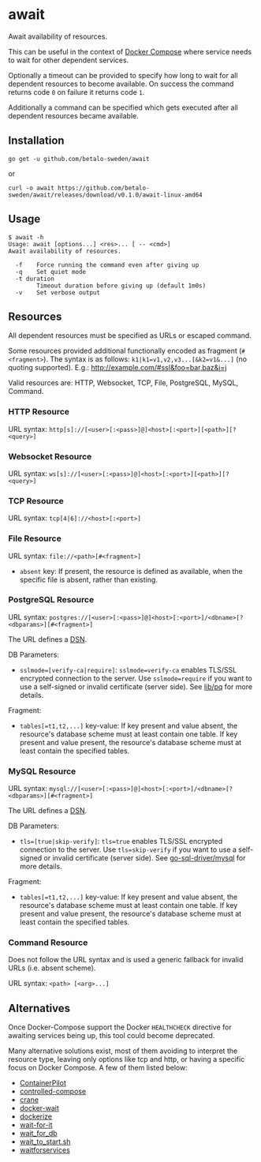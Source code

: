 # await

Await availability of resources.

This can be useful in the context of
[Docker Compose](https://docs.docker.com/compose/) where service needs to wait
for other dependent services.

Optionally a timeout can be provided to specify how long to wait for all
dependent resources to become available. On success the command returns code `0`
on failure it returns code `1`.

Additionally a command can be specified which gets executed after all dependent
resources became available.

## Installation

    go get -u github.com/betalo-sweden/await

or

    curl -o await https://github.com/betalo-sweden/await/releases/download/v0.1.0/await-linux-amd64


## Usage

    $ await -h
    Usage: await [options...] <res>... [ -- <cmd>]
    Await availability of resources.

      -f	Force running the command even after giving up
      -q	Set quiet mode
      -t duration
        	Timeout duration before giving up (default 1m0s)
      -v	Set verbose output


## Resources

All dependent resources must be specified as URLs or escaped command.

Some resources provided additional functionally encoded as fragment
(`#<fragment>`). The syntax is as follows:
`k1|k1=v1,v2,v3...[&k2=v1&...]` (no quoting supported).
E.g.: http://example.com/#ssl&foo=bar,baz&i=j

Valid resources are: HTTP, Websocket, TCP, File, PostgreSQL, MySQL, Command.


### HTTP Resource

URL syntax: `http[s]://[<user>[:<pass>]@]<host>[:<port>][<path>][?<query>]`


### Websocket Resource

URL syntax: `ws[s]://[<user>[:<pass>]@]<host>[:<port>][<path>][?<query>]`


### TCP Resource

URL syntax: `tcp[4|6]://<host>[:<port>]`


### File Resource

URL syntax: `file://<path>[#<fragment>]`

- `absent` key: If present, the resource is defined as available, when the
  specific file is absent, rather than existing.


### PostgreSQL Resource

URL syntax: `postgres://[<user>[:<pass>]@]<host>[:<port>]/<dbname>[?<dbparams>][#<fragment>]`

The URL defines a [DSN](https://en.wikipedia.org/wiki/Data_source_name).

DB Parameters:

- `sslmode=[verify-ca|require]`: `sslmode=verify-ca` enables TLS/SSL encrypted
  connection to the server. Use `sslmode=require` if you want to use a
  self-signed or invalid certificate (server side). See
  [lib/pq](https://godoc.org/github.com/lib/pq#hdr-Connection_String_Parameters)
  for more details.

Fragment:

- `tables[=t1,t2,...]` key-value: If key present and value absent, the
  resource's database scheme must at least contain one table. If key present and
  value present, the resource's database scheme must at least contain the
  specified tables.


### MySQL Resource

URL syntax: `mysql://[<user>[:<pass>]@]<host>[:<port>]/<dbname>[?<dbparams>][#<fragment>]`

The URL defines a [DSN](https://en.wikipedia.org/wiki/Data_source_name).

DB Parameters:

- `tls=[true|skip-verify]`: `tls=true` enables TLS/SSL encrypted connection to
  the server. Use `tls=skip-verify` if you want to use a self-signed or invalid
  certificate (server side). See
  [go-sql-driver/mysql](https://github.com/go-sql-driver/mysql#tls) for more
  details.

Fragment:

- `tables[=t1,t2,...]` key-value: If key present and value absent, the
  resource's database scheme must at least contain one table. If key present and
  value present, the resource's database scheme must at least contain the
  specified tables.


### Command Resource

Does not follow the URL syntax and is used a generic fallback for invalid URLs
(i.e. absent scheme).

URL syntax: `<path> [<arg>...]`


## Alternatives

Once Docker-Compose support the Docker `HEALTHCHECK` directive for awaiting
services being up, this tool could become deprecated.

Many alternative solutions exist, most of them avoiding to interpret the
resource type, leaving only options like tcp and http, or having a specific
focus on Docker Compose. A few of them listed below:

- [ContainerPilot](https://github.com/joyent/containerpilot)
- [controlled-compose](https://github.com/dansteen/controlled-compose)
- [crane](https://github.com/michaelsauter/crane)
- [docker-wait](https://github.com/aanand/docker-wait)
- [dockerize](https://github.com/jwilder/dockerize)
- [wait-for-it](https://github.com/vishnubob/wait-for-it)
- [wait_for_db](https://gitlab.com/thelabnyc/ci/blob/09504268779acf53d65383b98b76e44ff763ef4d/examples/docker-compose-links/entrypoint.sh)
- [wait_to_start.sh](https://gist.github.com/rochacbruno/bdcad83367593fd52005#file-wait_to_start-sh)
- [waitforservices](https://github.com/Barzahlen/waitforservices)
